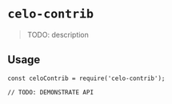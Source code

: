 # `celo-contrib`

> TODO: description

## Usage

```
const celoContrib = require('celo-contrib');

// TODO: DEMONSTRATE API
```
